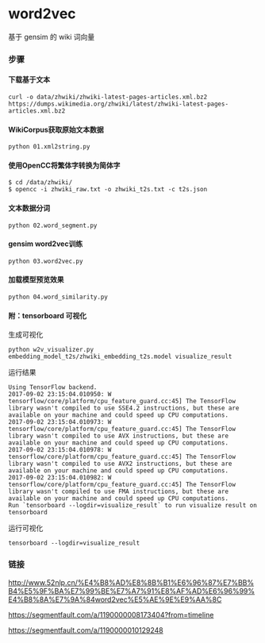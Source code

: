 # word2vec
基于 gensim 的 wiki 词向量


### 步骤
#### 下载基于文本

```
curl -o data/zhwiki/zhwiki-latest-pages-articles.xml.bz2 https://dumps.wikimedia.org/zhwiki/latest/zhwiki-latest-pages-articles.xml.bz2
```

#### WikiCorpus获取原始文本数据

```
python 01.xml2string.py
```

#### 使用OpenCC将繁体字转换为简体字

```
$ cd /data/zhwiki/
$ opencc -i zhwiki_raw.txt -o zhwiki_t2s.txt -c t2s.json
```

#### 文本数据分词

```
python 02.word_segment.py
```

#### gensim word2vec训练

```
python 03.word2vec.py
```

#### 加载模型预览效果

```
python 04.word_similarity.py
```

#### 附：tensorboard 可视化

生成可视化

```
python w2v_visualizer.py embedding_model_t2s/zhwiki_embedding_t2s.model visualize_result
```

运行结果
```
Using TensorFlow backend.
2017-09-02 23:15:04.010950: W tensorflow/core/platform/cpu_feature_guard.cc:45] The TensorFlow library wasn't compiled to use SSE4.2 instructions, but these are available on your machine and could speed up CPU computations.
2017-09-02 23:15:04.010973: W tensorflow/core/platform/cpu_feature_guard.cc:45] The TensorFlow library wasn't compiled to use AVX instructions, but these are available on your machine and could speed up CPU computations.
2017-09-02 23:15:04.010978: W tensorflow/core/platform/cpu_feature_guard.cc:45] The TensorFlow library wasn't compiled to use AVX2 instructions, but these are available on your machine and could speed up CPU computations.
2017-09-02 23:15:04.010982: W tensorflow/core/platform/cpu_feature_guard.cc:45] The TensorFlow library wasn't compiled to use FMA instructions, but these are available on your machine and could speed up CPU computations.
Run `tensorboard --logdir=visualize_result` to run visualize result on tensorboard
```

运行可视化

```
tensorboard --logdir=visualize_result
```

### 链接

http://www.52nlp.cn/%E4%B8%AD%E8%8B%B1%E6%96%87%E7%BB%B4%E5%9F%BA%E7%99%BE%E7%A7%91%E8%AF%AD%E6%96%99%E4%B8%8A%E7%9A%84word2vec%E5%AE%9E%E9%AA%8C

https://segmentfault.com/a/1190000008173404?from=timeline

https://segmentfault.com/a/1190000010129248